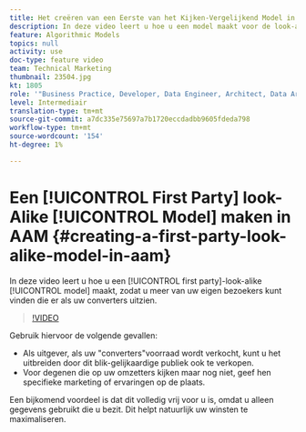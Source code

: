 ```yaml
---
title: Het creëren van een Eerste van het Kijken-Vergelijkend Model in AAM
description: In deze video leert u hoe u een model maakt voor de look-alike van een eerste partij, zodat u meer van uw eigen bezoekers kunt vinden die er uitzien als uw converters.
feature: Algorithmic Models
topics: null
activity: use
doc-type: feature video
team: Technical Marketing
thumbnail: 23504.jpg
kt: 1805
role: '"Business Practice, Developer, Data Engineer, Architect, Data Architect, Administrator, Leader"'
level: Intermediair
translation-type: tm+mt
source-git-commit: a7dc335e75697a7b1720eccdadbb9605fdeda798
workflow-type: tm+mt
source-wordcount: '154'
ht-degree: 1%

---
```



# Een [!UICONTROL First Party] look-Alike [!UICONTROL Model] maken in AAM {#creating-a-first-party-look-alike-model-in-aam}

In deze video leert u hoe u een [!UICONTROL first party]-look-alike [!UICONTROL model] maakt, zodat u meer van uw eigen bezoekers kunt vinden die er als uw converters uitzien.

>[!VIDEO](https://video.tv.adobe.com/v/23504/?quality=12)

Gebruik hiervoor de volgende gevallen:

* Als uitgever, als uw &quot;converters&quot;voorraad wordt verkocht, kunt u het uitbreiden door dit blik-gelijkaardige publiek ook te verkopen.
* Voor degenen die op uw omzetters kijken maar nog niet, geef hen specifieke marketing of ervaringen op de plaats.

Een bijkomend voordeel is dat dit volledig vrij voor u is, omdat u alleen gegevens gebruikt die u bezit. Dit helpt natuurlijk uw winsten te maximaliseren.
